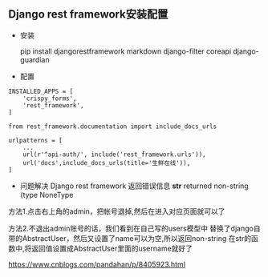 ## Django rest framework安装配置

* 安装

    pip install djangorestframework markdown django-filter coreapi django-guardian

* 配置
```
INSTALLED_APPS = [
    'crispy_forms',
    'rest_framework',
]
```
```
from rest_framework.documentation import include_docs_urls

urlpatterns = [
    ...
    url(r'^api-auth/', include('rest_framework.urls')),
    url('docs',include_docs_urls(title='生鲜在线')),
]
```

* 问题解决
Django rest framework 返回错误信息 __str__ returned non-string (type NoneType

方法1.点击右上角的admin，把帐号退掉,然后在进入对应页面就可以了

方法2.不退出admin账号的话，我们看到在自己写的users模型中 替换了django自带的AbstractUser，然后又设置了name可以为空,所以返回non-string
在str的函数中,将返回值设置成AbstractUser里面的username就好了

https://www.cnblogs.com/pandahan/p/8405923.html
